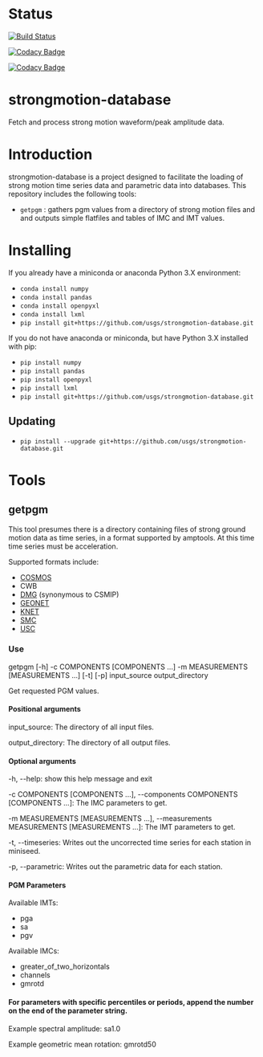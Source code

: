 Status
=======
[![Build Status](https://travis-ci.org/usgs/strongmotion-database.svg?branch=master)](https://travis-ci.org/usgs/strongmotion-database)

[![Codacy Badge](https://api.codacy.com/project/badge/Grade/552718dc32df4218b2037084f9143702)](https://www.codacy.com/app/hschovanec-usgs/strongmotion-database?utm_source=github.com&amp;utm_medium=referral&amp;utm_content=usgs/strongmotion-database&amp;utm_campaign=Badge_Grade)

[![Codacy Badge](https://api.codacy.com/project/badge/Coverage/552718dc32df4218b2037084f9143702)](https://www.codacy.com/app/hschovanec-usgs/strongmotion-database?utm_source=github.com&utm_medium=referral&utm_content=usgs/strongmotion-database&utm_campaign=Badge_Coverage)


strongmotion-database
=====

Fetch and process strong motion waveform/peak amplitude data.

# Introduction

strongmotion-database is a project designed to facilitate the loading of
strong motion time series data and parametric data into databases.
This repository includes the following tools:

 * `getpgm` : gathers pgm values from a directory of strong motion files and
and outputs simple flatfiles and tables of IMC and IMT values.

# Installing

If you already have a miniconda or anaconda Python 3.X environment:

 - `conda install numpy`
 - `conda install pandas`
 - `conda install openpyxl`
 - `conda install lxml`
 - `pip install git+https://github.com/usgs/strongmotion-database.git`

If you do not have anaconda or miniconda, but have Python 3.X installed with pip:
 - `pip install numpy`
 - `pip install pandas`
 - `pip install openpyxl`
 - `pip install lxml`
 - `pip install git+https://github.com/usgs/strongmotion-database.git`

## Updating

 - `pip install --upgrade git+https://github.com/usgs/strongmotion-database.git`

# Tools

## getpgm

This tool presumes there is a directory containing files of strong ground
motion data as time series, in a format supported by amptools. At this time
time series must be acceleration.

Supported formats include:
- [COSMOS](https://strongmotioncenter.org/vdc/cosmos_format_1_20.pdf
)
- CWB
- [DMG](ftp://ftp.consrv.ca.gov/pub/dmg/csmip/Formats/DMGformat85.pdf
) (synonymous to CSMIP)
- [GEONET](https://www.geonet.org.nz/data/supplementary/strong_motion_file_formats)
- [KNET](http://www.kyoshin.bosai.go.jp/kyoshin/man/knetform_en.html
)
- [SMC](https://escweb.wr.usgs.gov/nsmp-data/smcfmt.html
)
- [USC](https://strongmotioncenter.org/vdc/USC_Vol1Format.txt)

### Use
getpgm [-h] -c COMPONENTS [COMPONENTS ...] -m MEASUREMENTS
              [MEASUREMENTS ...] [-t] [-p]
              input_source output_directory

Get requested PGM values.


#### Positional arguments

  input_source:          The directory of all input files.

  output_directory:      The directory of all output files.

#### Optional arguments

  -h, --help:            show this help message and exit

  -c COMPONENTS [COMPONENTS ...], --components COMPONENTS [COMPONENTS ...]:
                        The IMC parameters to get.


  -m MEASUREMENTS [MEASUREMENTS ...], --measurements MEASUREMENTS [MEASUREMENTS ...]:
                        The IMT parameters to get.


  -t, --timeseries:      Writes out the uncorrected time series for each
                        station in miniseed.


  -p, --parametric:      Writes out the parametric data for each station.

#### PGM Parameters
Available IMTs:
- pga
- sa
- pgv

Available IMCs:
- greater_of_two_horizontals
- channels
- gmrotd

#### For parameters with specific percentiles or periods, append the number on the end of the parameter string.

Example spectral amplitude: sa1.0

Example geometric mean rotation: gmrotd50
